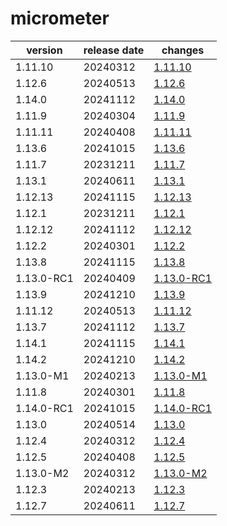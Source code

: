 # micrometer	


|version|release date|changes|
|---|---|---|
|1.11.10|20240312|[1.11.10](./1.11.10-20240312.md)|
|1.12.6|20240513|[1.12.6](./1.12.6-20240513.md)|
|1.14.0|20241112|[1.14.0](./1.14.0-20241112.md)|
|1.11.9|20240304|[1.11.9](./1.11.9-20240304.md)|
|1.11.11|20240408|[1.11.11](./1.11.11-20240408.md)|
|1.13.6|20241015|[1.13.6](./1.13.6-20241015.md)|
|1.11.7|20231211|[1.11.7](./1.11.7-20231211.md)|
|1.13.1|20240611|[1.13.1](./1.13.1-20240611.md)|
|1.12.13|20241115|[1.12.13](./1.12.13-20241115.md)|
|1.12.1|20231211|[1.12.1](./1.12.1-20231211.md)|
|1.12.12|20241112|[1.12.12](./1.12.12-20241112.md)|
|1.12.2|20240301|[1.12.2](./1.12.2-20240301.md)|
|1.13.8|20241115|[1.13.8](./1.13.8-20241115.md)|
|1.13.0-RC1|20240409|[1.13.0-RC1](./1.13.0-RC1-20240409.md)|
|1.13.9|20241210|[1.13.9](./1.13.9-20241210.md)|
|1.11.12|20240513|[1.11.12](./1.11.12-20240513.md)|
|1.13.7|20241112|[1.13.7](./1.13.7-20241112.md)|
|1.14.1|20241115|[1.14.1](./1.14.1-20241115.md)|
|1.14.2|20241210|[1.14.2](./1.14.2-20241210.md)|
|1.13.0-M1|20240213|[1.13.0-M1](./1.13.0-M1-20240213.md)|
|1.11.8|20240301|[1.11.8](./1.11.8-20240301.md)|
|1.14.0-RC1|20241015|[1.14.0-RC1](./1.14.0-RC1-20241015.md)|
|1.13.0|20240514|[1.13.0](./1.13.0-20240514.md)|
|1.12.4|20240312|[1.12.4](./1.12.4-20240312.md)|
|1.12.5|20240408|[1.12.5](./1.12.5-20240408.md)|
|1.13.0-M2|20240312|[1.13.0-M2](./1.13.0-M2-20240312.md)|
|1.12.3|20240213|[1.12.3](./1.12.3-20240213.md)|
|1.12.7|20240611|[1.12.7](./1.12.7-20240611.md)|

